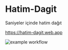 # Hatim-Dagit
Saniyeler içinde hatim dağıt

https://hatim-dagit.web.app


![example workflow](https://github.com/Yusuf-YENICERI/Hatim-Dagit/actions/workflows/firebase-hosting-merge.yml/badge.svg)
